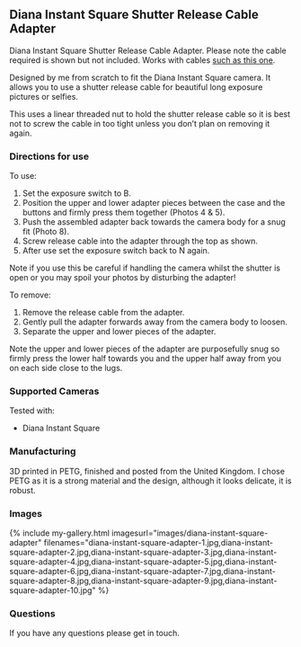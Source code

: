 ## Diana Instant Square Shutter Release Cable Adapter
Diana Instant Square Shutter Release Cable Adapter. Please note the cable required is shown but not included. Works with cables [such as this one](https://www.amazon.co.uk/dp/B09126NKPN).

Designed by me from scratch to fit the Diana Instant Square camera. It allows you to use a shutter release cable for beautiful long exposure pictures or selfies.

This uses a linear threaded nut to hold the shutter release cable so it is best not to screw the cable in too tight unless you don’t plan on removing it again.

### Directions for use
To use:

1. Set the exposure switch to B.
2. Position the upper and lower adapter pieces between the case and the buttons and firmly press them together (Photos 4 & 5).
3. Push the assembled adapter back towards the camera body for a snug fit (Photo 8).
4. Screw release cable into the adapter through the top as shown.
5. After use set the exposure switch back to N again.

Note if you use this be careful if handling the camera whilst the shutter is open or you may spoil your photos by disturbing the adapter!

To remove:

1. Remove the release cable from the adapter.
2. Gently pull the adapter forwards away from the camera body to loosen.
3. Separate the upper and lower pieces of the adapter.

Note the upper and lower pieces of the adapter are purposefully snug so firmly press the lower half towards you and the upper half away from you on each side close to the lugs.

### Supported Cameras
Tested with:
- Diana Instant Square

### Manufacturing
3D printed in PETG, finished and posted from the United Kingdom. I chose PETG as it is a strong material and the design, although it looks delicate, it is robust.

### Images
{% include my-gallery.html imagesurl="images/diana-instant-square-adapter"
   filenames="diana-instant-square-adapter-1.jpg,diana-instant-square-adapter-2.jpg,diana-instant-square-adapter-3.jpg,diana-instant-square-adapter-4.jpg,diana-instant-square-adapter-5.jpg,diana-instant-square-adapter-6.jpg,diana-instant-square-adapter-7.jpg,diana-instant-square-adapter-8.jpg,diana-instant-square-adapter-9.jpg,diana-instant-square-adapter-10.jpg" %}

### Questions
If you have any questions please get in touch.
